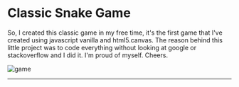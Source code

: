 Classic Snake Game
===================


So, I created this classic game in my free time, it's the first game that I've created using javascript vanilla and html5.canvas. The reason behind this little project was to code everything without looking at google or stackoverflow and I did it. I'm proud of myself. Cheers.

![game](https://lh3.googleusercontent.com/-ODzVuofQhy4/WMbBqhC-HoI/AAAAAAAAo4E/XWRz2nOnyosHpMj6NjNhA_CTPcsJRYPdQCLcB/s0/snake.png "snake.png")

---------